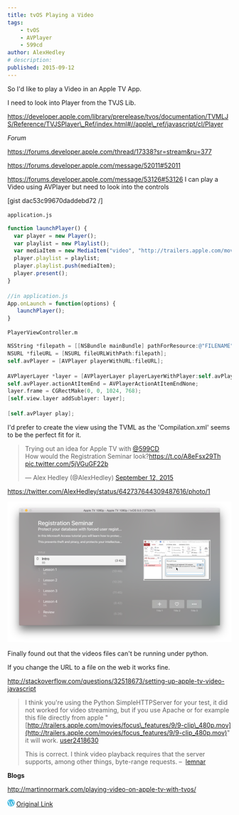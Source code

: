 ```yaml
---
title: tvOS Playing a Video
tags:
    - tvOS
    - AVPlayer
    - 599cd
author: AlexHedley
# description: 
published: 2015-09-12
---
```


So I'd like to play a Video in an Apple TV App.

I need to look into Player from the TVJS Lib.

https://developer.apple.com/library/prerelease/tvos/documentation/TVMLJS/Reference/TVJSPlayer\_Ref/index.html#//apple\_ref/javascript/cl/Player

_Forum_

https://forums.developer.apple.com/thread/17338?sr=stream&ru=377

https://forums.developer.apple.com/message/52011#52011

https://forums.developer.apple.com/message/53126#53126 I can play a Video using AVPlayer but need to look into the controls

[gist dac53c99670daddebd72 /]

`application.js`

```javascript
function launchPlayer() {  
  var player = new Player();  
  var playlist = new Playlist();  
  var mediaItem = new MediaItem("video", "http://trailers.apple.com/movies/focus_features/9/9-clip_480p.mov");  
  player.playlist = playlist;  
  player.playlist.push(mediaItem);  
  player.present();  
}

//in application.js  
App.onLaunch = function(options) {  
   launchPlayer();  
}
```

`PlayerViewController.m`

```objectivec
NSString *filepath = [[NSBundle mainBundle] pathForResource:@"FILENAME" ofType:@"mp4"];
NSURL *fileURL = [NSURL fileURLWithPath:filepath];
self.avPlayer = [AVPlayer playerWithURL:fileURL];

AVPlayerLayer *layer = [AVPlayerLayer playerLayerWithPlayer:self.avPlayer];
self.avPlayer.actionAtItemEnd = AVPlayerActionAtItemEndNone;
layer.frame = CGRectMake(0, 0, 1024, 768);
[self.view.layer addSublayer: layer];

[self.avPlayer play];
```

I'd prefer to create the view using the TVML as the 'Compilation.xml' seems to be the perfect fit for it.

<blockquote class="twitter-tweet"><p lang="en" dir="ltr">Trying out an idea for Apple TV with <a href="https://twitter.com/599CD?ref_src=twsrc%5Etfw">@599CD</a><br>How would the Registration Seminar look?<a href="https://t.co/A8eFsx29Th">https://t.co/A8eFsx29Th</a> <a href="http://t.co/5jVGuGF22b">pic.twitter.com/5jVGuGF22b</a></p>&mdash; Alex Hedley (@AlexHedley) <a href="https://twitter.com/AlexHedley/status/642737644309487616?ref_src=twsrc%5Etfw">September 12, 2015</a></blockquote> <script async src="https://platform.twitter.com/widgets.js" charset="utf-8"></script>

https://twitter.com/AlexHedley/status/642737644309487616/photo/1

![Registration Seminar](images/COt2ewTWgAAoJbE.png "Registration Seminar")

Finally found out that the videos files can't be running under python.

If you change the URL to a file on the web it works fine.

http://stackoverflow.com/questions/32518673/setting-up-apple-tv-video-javascript

> I think you're using the Python SimpleHTTPServer for your test, it did not worked for video streaming, but if you use Apache or for example this file directly from apple "[http://trailers.apple.com/movies/focus\_features/9/9-clip\_480p.mov](http://trailers.apple.com/movies/focus_features/9/9-clip_480p.mov)" it will work. [user2418630](http://stackoverflow.com/users/2418630/user2418630)
> 
> This is correct. I think video playback requires that the server supports, among other things, byte-range requests. –  [lemnar](http://stackoverflow.com/users/196079/lemnar "3326 reputation")

**Blogs**

http://martinnormark.com/playing-video-on-apple-tv-with-tvos/

![Wordpress](../images/wordpress.png "Wordpress") [Original Link](https://alexhedley.wordpress.com/2015/09/12/tvos-playing-a-video/)
